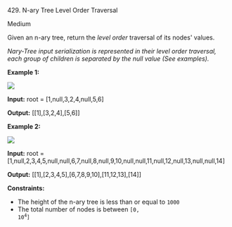 429\. N-ary Tree Level Order Traversal

Medium

Given an n-ary tree, return the _level order_ traversal of its nodes' values.

_Nary-Tree input serialization is represented in their level order traversal, each group of children is separated by the null value (See examples)._

**Example 1:**

![](https://leetcode-in-java.github.io/src/main/java/g0401_0500/s0429_n_ary_tree_level_order_traversal/narytreeexample.png)

**Input:** root = [1,null,3,2,4,null,5,6]

**Output:** [[1],[3,2,4],[5,6]] 

**Example 2:**

![](https://leetcode-in-java.github.io/src/main/java/g0401_0500/s0429_n_ary_tree_level_order_traversal/sample_4_964.png)

**Input:** root = [1,null,2,3,4,5,null,null,6,7,null,8,null,9,10,null,null,11,null,12,null,13,null,null,14]

**Output:** [[1],[2,3,4,5],[6,7,8,9,10],[11,12,13],[14]] 

**Constraints:**

*   The height of the n-ary tree is less than or equal to `1000`
*   The total number of nodes is between <code>[0, 10<sup>4</sup>]</code>